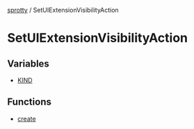
[sprotty](../globals) / SetUIExtensionVisibilityAction

# SetUIExtensionVisibilityAction

## Variables

- [KIND](../SetUIExtensionVisibilityAction.Variable.KIND)

## Functions

- [create](../SetUIExtensionVisibilityAction.Function.create)
